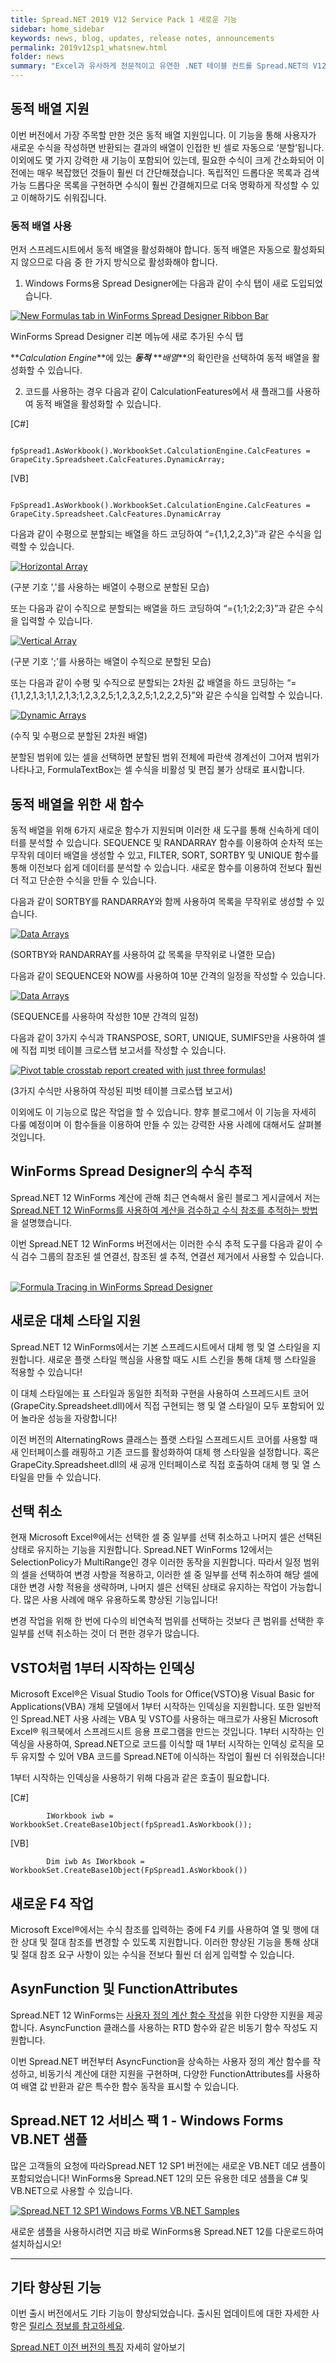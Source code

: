 ```yaml
---
title: Spread.NET 2019 V12 Service Pack 1 새로운 기능
sidebar: home_sidebar
keywords: news, blog, updates, release notes, announcements
permalink: 2019v12sp1_whatsnew.html
folder: news
summary: "Excel과 유사하게 전문적이고 유연한 .NET 테이블 컨트롤 Spread.NET의 V12 Service Pack 1이 출시되었습니다!"
---
```


## 동적  배열  지원

이번  버전에서  가장  주목할  만한  것은  동적  배열  지원입니다. 이  기능을  통해  사용자가  새로운  수식을  작성하면  반환되는  결과의  배열이  인접한  빈  셀로  자동으로 ‘분할’됩니다. 이외에도  몇  가지  강력한  새  기능이  포함되어  있는데, 필요한  수식이  크게  간소화되어  이전에는  매우  복잡했던  것들이  훨씬  더  간단해졌습니다.
독립적인  드롭다운  목록과  검색  가능  드롭다운  목록을  구현하면  수식이  훨씬  간결해지므로  더욱  명확하게  작성할  수  있고  이해하기도  쉬워집니다.

### 동적  배열  사용

먼저  스프레드시트에서  동적  배열을  활성화해야  합니다. 동적  배열은  자동으로  활성화되지  않으므로  다음  중  한  가지  방식으로  활성화해야  합니다.

1.  Windows Forms용 Spread Designer에는  다음과  같이  수식  탭이  새로  도입되었습니다.

[![New Formulas tab in WinForms Spread Designer Ribbon Bar](https://gccontent.blob.core.windows.net/gccontent/blogs/spread/20190513-spread-net-sp-1/1.png "New Formulas tab in WinForms Spread Designer Ribbon Bar")](https://www.grapecity.com/blogs/spread-net-2019-v1-sp-1#)

WinForms Spread Designer 리본  메뉴에  새로  추가된  수식  탭

**_Calculation Engine_**에  있는  **_동적_**  **_배열_**의  확인란을  선택하여  동적  배열을  활성화할  수  있습니다.

2.  코드를  사용하는  경우  다음과  같이 CalculationFeatures에서  새  플래그를  사용하여  동적  배열을  활성화할  수  있습니다.

[C#]
```
        fpSpread1.AsWorkbook().WorkbookSet.CalculationEngine.CalcFeatures = GrapeCity.Spreadsheet.CalcFeatures.DynamicArray;
```

[VB]
```
        FpSpread1.AsWorkbook().WorkbookSet.CalculationEngine.CalcFeatures = GrapeCity.Spreadsheet.CalcFeatures.DynamicArray
```

다음과  같이  수평으로  분할되는  배열을  하드  코딩하여 “={1,1,2,2,3}”과  같은  수식을  입력할 수 있습니다.

[![Horizontal Array](https://gccontent.blob.core.windows.net/gccontent/blogs/spread/20190513-spread-net-sp-1/2.png "Horizontal array using ',' separator spilled horizontally")](https://www.grapecity.com/blogs/spread-net-2019-v1-sp-1#)

(구분  기호 ','를  사용하는  배열이  수평으로  분할된  모습)

또는  다음과  같이  수직으로  분할되는  배열을  하드  코딩하여 “={1;1;2;2;3}”과  같은  수식을  입력할  수  있습니다.

[![Vertical Array](https://gccontent.blob.core.windows.net/gccontent/blogs/spread/20190513-spread-net-sp-1/3.png "Vertical array using ';' separator spills vertically")](https://www.grapecity.com/blogs/spread-net-2019-v1-sp-1#)

(구분  기호 ';'를  사용하는  배열이  수직으로  분할된  모습)

또는  다음과  같이  수평  및  수직으로  분할되는 2차원  값  배열을  하드  코딩하는 “={1,1,2,1,3;1,1,2,1,3;1,2,3,2,5;1,2,3,2,5;1,2,2,2,5}”와  같은  수식을  입력할  수  있습니다.

[![Dynamic Arrays](https://gccontent.blob.core.windows.net/gccontent/blogs/spread/20190513-spread-net-sp-1/4.png "2-dimensional array spills both vertically and horizontally")](https://www.grapecity.com/blogs/spread-net-2019-v1-sp-1#)

(수직  및  수평으로  분할된 2차원  배열)

분할된  범위에  있는  셀을  선택하면  분할된  범위  전체에  파란색  경계선이  그어져  범위가  나타나고, FormulaTextBox는  셀  수식을  비활성  및  편집  불가  상태로  표시합니다.

## 동적  배열을  위한  새  함수

동적  배열을  위해 6가지  새로운  함수가  지원되며  이러한  새  도구를  통해  신속하게  데이터를  분석할  수  있습니다. SEQUENCE 및 RANDARRAY 함수를  이용하여  순차적  또는  무작위  데이터  배열을  생성할  수  있고, FILTER, SORT, SORTBY 및 UNIQUE 함수를  통해  이전보다  쉽게  데이터를  분석할  수  있습니다. 새로운  함수를  이용하여  전보다  훨씬  더  적고  단순한  수식을  만들  수  있습니다.

다음과  같이 SORTBY를 RANDARRAY와  함께  사용하여  목록을  무작위로  생성할  수  있습니다.

[![Data Arrays](https://gccontent.blob.core.windows.net/gccontent/blogs/spread/20190513-spread-net-sp-1/5.png "Randomize ordering for a list of values with SORTBY and RANDARRAY")](https://www.grapecity.com/blogs/spread-net-2019-v1-sp-1#)

(SORTBY와 RANDARRAY를  사용하여  값  목록을  무작위로  나열한  모습)

다음과  같이 SEQUENCE와 NOW를  사용하여 10분  간격의  일정을  작성할  수  있습니다.

[![Data Arrays](https://gccontent.blob.core.windows.net/gccontent/blogs/spread/20190513-spread-net-sp-1/6.png "Schedule every tem minutes using SEQUENCE")](https://www.grapecity.com/blogs/spread-net-2019-v1-sp-1#)

(SEQUENCE를  사용하여  작성한 10분  간격의  일정)

다음과  같이 3가지  수식과 TRANSPOSE, SORT, UNIQUE, SUMIFS만을  사용하여  셀에  직접  피벗  테이블  크로스탭  보고서를  작성할  수  있습니다.

[![Pivot table crosstab report created with just three formulas!](https://gccontent.blob.core.windows.net/gccontent/blogs/spread/20190513-spread-net-sp-1/7.png "Pivot table crosstab report created with just three formulas")](https://www.grapecity.com/blogs/spread-net-2019-v1-sp-1#)

(3가지  수식만  사용하여  작성된  피벗  테이블  크로스탭  보고서)

이외에도  이  기능으로  많은  작업을  할  수  있습니다. 향후  블로그에서  이  기능을  자세히  다룰  예정이며  이  함수들을  이용하여  만들  수  있는  강력한  사용  사례에  대해서도  살펴볼  것입니다.

## WinForms Spread Designer의  수식  추적

Spread.NET 12 WinForms 계산에  관해  최근  연속해서  올린  블로그  게시글에서  저는  [Spread.NET 12 WinForms를  사용하여  계산을  검수하고  수식  참조를  추적하는  방법](https://www.grapecity.com/blogs/spread-dot-net-calculation-part-four)을  설명했습니다.

이번 Spread.NET 12 WinForms 버전에서는  이러한  수식  추적  도구를  다음과  같이  수식  검수  그룹의  참조된  셀  연결선, 참조된  셀  추적, 연결선  제거에서  사용할  수  있습니다.

[  
![Formula Tracing in WinForms Spread Designer](https://gccontent.blob.core.windows.net/gccontent/blogs/spread/20190513-spread-net-sp-1/8.png)](https://www.grapecity.com/blogs/spread-net-2019-v1-sp-1#)

## 새로운  대체  스타일  지원

Spread.NET 12 WinForms에서는  기본  스프레드시트에서  대체  행  및  열  스타일을  지원합니다. 새로운  플랫  스타일  핵심을  사용할  때도  시트  스킨을  통해  대체  행  스타일을  적용할  수  있습니다!

이  대체  스타일에는  표  스타일과  동일한  최적화  구현을  사용하여  스프레드시트  코어(GrapeCity.Spreadsheet.dll)에서  직접  구현되는  행  및  열  스타일이  모두  포함되어  있어  놀라운  성능을  자랑합니다!

이전  버전의 AlternatingRows 클래스는  플랫  스타일  스프레드시트  코어를  사용할  때  새  인터페이스를  래핑하고  기존  코드를  활성화하여  대체  행  스타일을  설정합니다. 혹은 GrapeCity.Spreadsheet.dll의  새  공개  인터페이스로  직접  호출하여  대체  행  및  열  스타일을  만들  수  있습니다.

## 선택  취소

현재 Microsoft Excel®에서는  선택한  셀  중  일부를  선택  취소하고  나머지  셀은  선택된  상태로  유지하는  기능을  지원합니다. Spread.NET WinForms 12에서는 SelectionPolicy가 MultiRange인  경우  이러한  동작을  지원합니다. 따라서  일정  범위의  셀을  선택하여  변경  사항을  적용하고, 이러한  셀  중  일부를  선택  취소하여  해당  셀에  대한  변경  사항  적용을  생략하며, 나머지  셀은  선택된  상태로  유지하는  작업이  가능합니다. 많은  사용  사례에  매우  유용하도록  향상된  기능입니다!

변경  작업을  위해  한  번에  다수의  비연속적  범위를  선택하는  것보다  큰  범위를  선택한  후  일부를  선택  취소하는  것이  더  편한  경우가  많습니다.

## VSTO처럼 1부터  시작하는  인덱싱

Microsoft Excel®은 Visual Studio Tools for Office(VSTO)용 Visual Basic for Applications(VBA) 개체  모델에서 1부터  시작하는  인덱싱을  지원합니다. 또한  일반적인 Spread.NET 사용  사례는 VBA 및 VSTO를  사용하는  매크로가  사용된 Microsoft Excel® 워크북에서  스프레드시트  응용  프로그램을  만드는  것입니다. 1부터  시작하는  인덱싱을  사용하여, Spread.NET으로  코드를  이식할  때 1부터  시작하는  인덱싱  로직을  모두  유지할  수  있어 VBA 코드를 Spread.NET에  이식하는  작업이  훨씬  더  쉬워졌습니다!

1부터  시작하는  인덱싱을  사용하기  위해  다음과  같은  호출이  필요합니다.

[C#]
```
        IWorkbook iwb = WorkbookSet.CreateBase1Object(fpSpread1.AsWorkbook());
```

[VB]
```
        Dim iwb As IWorkbook = WorkbookSet.CreateBase1Object(FpSpread1.AsWorkbook())
```

## 새로운 F4 작업

Microsoft Excel®에서는  수식  참조를  입력하는  중에 F4 키를  사용하여  열  및  행에  대한  상대  및  절대  참조를  변경할  수  있도록  지원합니다. 이러한  향상된  기능을  통해  상대  및  절대  참조  요구  사항이  있는  수식을  전보다  훨씬  더  쉽게  입력할  수  있습니다.

## AsynFunction 및 FunctionAttributes

Spread.NET 12 WinForms는  [사용자  정의  계산  함수  작성](https://www.grapecity.com/blogs/spread-dot-net-calculation-part-three)을  위한  다양한  지원을  제공합니다. AsyncFunction 클래스를  사용하는 RTD 함수와  같은  비동기  함수  작성도  지원합니다.

이번 Spread.NET 버전부터 AsyncFunction을  상속하는  사용자  정의  계산  함수를  작성하고, 비동기식  계산에  대한  지원을  구현하며, 다양한 FunctionAttributes를  사용하여  배열  값  반환과  같은  특수한  함수  동작을  표시할  수  있습니다.

## Spread.NET 12 서비스  팩 1 - Windows Forms VB.NET 샘플

많은  고객들의  요청에  따라Spread.NET 12 SP1 버전에는  새로운 VB.NET 데모  샘플이  포함되었습니다! WinForms용 Spread.NET 12의  모든  유용한  데모  샘플을 C# 및 VB.NET으로  사용할  수  있습니다.

[![Spread.NET 12 SP1 Windows Forms VB.NET Samples](https://gccontent.blob.core.windows.net/gccontent/blogs/spread/20190513-spread-net-sp-1/Spread.NET-12-SP1-Windows-Forms-VB.NET-Samples.jpg)](https://www.grapecity.com/blogs/spread-net-2019-v1-sp-1#)

새로운  샘플을  사용하시려면  지금  바로 WinForms용 Spread.NET 12를  다운로드하여  설치하십시오!

---

## 기타 향상된 기능

이번 출시 버전에서도 기타 기능이 향상되었습니다. 출시된 업데이트에 대한 자세한 사항은 [릴리스 정보를 참고하세요](http://help.grapecity.com/spread/SpreadNET12ReadMe/webframe.html#rnotes.html).

[Spread.NET 이전 버전의 특징](https://www.grapecity.co.kr/spread-winform/history) 자세히 알아보기